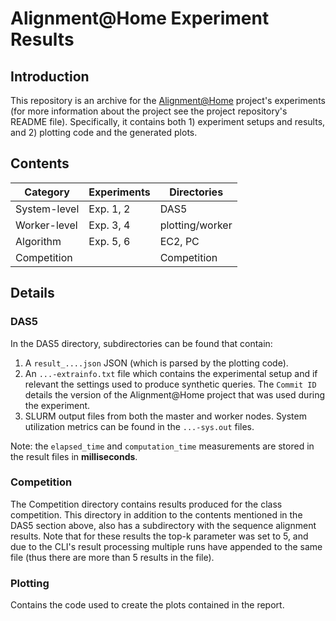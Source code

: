 # Alignment@Home Experiment Results

## Introduction

This repository is an archive for the [Alignment@Home](https://github.com/Noorts/DLSA) project's experiments (for more information about the project see the project repository's README file). Specifically, it contains both 1) experiment setups and results, and 2) plotting code and the generated plots.

## Contents

| Category     | Experiments | Directories     |
|--------------|-------------|-----------------|
| System-level | Exp. 1, 2   | DAS5            |
| Worker-level | Exp. 3, 4   | plotting/worker |
| Algorithm    | Exp. 5, 6   | EC2, PC         |
| Competition  |             | Competition     |

## Details

### DAS5

In the DAS5 directory, subdirectories can be found that contain:

1. A `result_....json` JSON (which is parsed by the plotting code).
2. An `...-extrainfo.txt` file which contains the experimental setup and if relevant the settings used to produce synthetic queries. The `Commit ID` details the version of the Alignment@Home project that was used during the experiment.
3. SLURM output files from both the master and worker nodes. System utilization metrics can be found in the `...-sys.out` files.

Note: the `elapsed_time` and `computation_time` measurements are stored in the result files in **milliseconds**.

### Competition

The Competition directory contains results produced for the class competition. This directory in addition to the contents mentioned in the DAS5 section above, also has a subdirectory with the sequence alignment results. Note that for these results the top-k parameter was set to 5, and due to the CLI's result processing multiple runs have appended to the same file (thus there are more than 5 results in the file).

### Plotting

Contains the code used to create the plots contained in the report.
